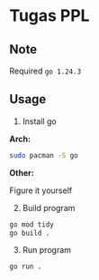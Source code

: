 # Tugas PPL

## Note

Required `go 1.24.3`

## Usage

1. Install go

__Arch:__
```sh
sudo pacman -S go
```

__Other:__

Figure it yourself

2. Build program

```sh
go mod tidy
go build .
```

3. Run program

```sh
go run .
```
